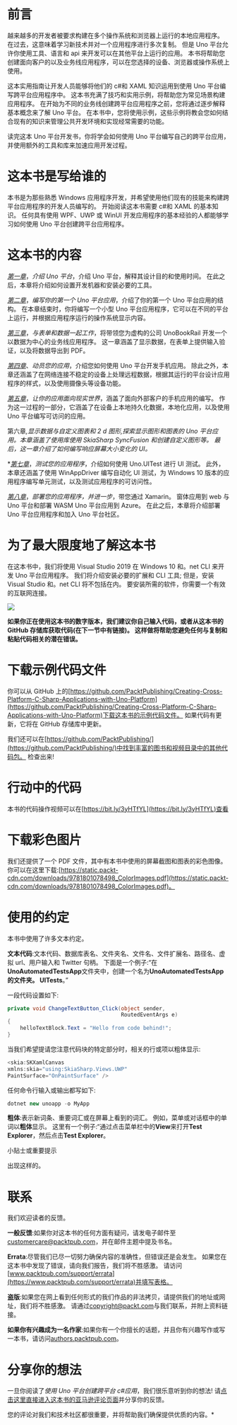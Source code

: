 # 前言

越来越多的开发者被要求构建在多个操作系统和浏览器上运行的本地应用程序。 在过去，这意味着学习新技术并对一个应用程序进行多次复制。 但是 Uno 平台允许你使用工具、语言和 api 来开发可以在其他平台上运行的应用。 本书将帮助您创建面向客户的以及业务线应用程序，可以在您选择的设备、浏览器或操作系统上使用。

这本实用指南让开发人员能够将他们的 c#和 XAML 知识运用到使用 Uno 平台编写跨平台应用程序中。 这本书充满了技巧和实用示例，将帮助您为常见场景构建应用程序。 在开始为不同的业务线创建跨平台应用程序之前，您将通过逐步解释基本概念来了解 Uno 平台。 在本书中，您将使用示例，这些示例将教会您如何结合现有的知识来管理公共开发环境和实现经常需要的功能。

读完这本 Uno 平台开发书，你将学会如何使用 Uno 平台编写自己的跨平台应用，并使用额外的工具和库来加速应用开发过程。

# 这本书是写给谁的

本书是为那些熟悉 Windows 应用程序开发，并希望使用他们现有的技能来构建跨平台应用程序的开发人员编写的。 开始阅读这本书需要 c#和 XAML 的基本知识。 任何具有使用 WPF、UWP 或 WinUI 开发应用程序的基本经验的人都能够学习如何使用 Uno 平台创建跨平台应用程序。

# 这本书的内容

[*第一章*](02.html#_idTextAnchor015)，*介绍 Uno 平台*，介绍 Uno 平台，解释其设计目的和使用时间。 在此之后，本章将介绍如何设置开发机器和安装必要的工具。

[*第二章*](03.html#_idTextAnchor033)，*编写你的第一个 Uno 平台应用*，介绍了你的第一个 Uno 平台应用的结构。 在本章结束时，你将编写一个小型 Uno 平台应用程序，它可以在不同的平台上运行，并根据应用程序运行的操作系统显示内容。

[*第三章*](05.html#_idTextAnchor052)，*与表单和数据一起工作*，将带领您为虚构的公司 UnoBookRail 开发一个以数据为中心的业务线应用程序。 这一章涵盖了显示数据，在表单上提供输入验证，以及将数据导出到 PDF。

[*第四章*](06.html#_idTextAnchor064)、*动员您的应用*，介绍您如何使用 Uno 平台开发手机应用。 除此之外，本章还涵盖了在网络连接不稳定的设备上处理远程数据，根据其运行的平台设计应用程序的样式，以及使用摄像头等设备功能。

[*第五章*](07.html#_idTextAnchor083)，*让你的应用面向现实世界*，涵盖了面向外部客户的手机应用的编写。 作为这一过程的一部分，它涵盖了在设备上本地持久化数据，本地化应用，以及使用 Uno 平台编写可访问的应用。

第六章[](08.html#_idTextAnchor098)*,*显示数据与自定义图表和 2 d 图形*,探索显示图形和图表的 Uno 平台应用。本章涵盖了使用库使用 SkiaSharp SyncFusion 和创建自定义图形等。 最后，这一章介绍了如何编写响应屏幕大小变化的 UI。*

 *[*第七章*](10.html#_idTextAnchor119)，*测试您的应用程序*，介绍如何使用 Uno.UITest 进行 UI 测试。 此外，本章还涵盖了使用 WinAppDriver 编写自动化 UI 测试，为 Windows 10 版本的应用程序编写单元测试，以及测试应用程序的可访问性。

[*第八章*](11.html#_idTextAnchor132)，*部署您的应用程序，并进一步*，带您通过 Xamarin。 窗体应用到 web 与 Uno 平台和部署 WASM Uno 平台应用到 Azure。 在此之后，本章将介绍部署 Uno 平台应用程序和加入 Uno 平台社区。

# 为了最大限度地了解这本书

在这本书中，我们将使用 Visual Studio 2019 在 Windows 10 和。net CLI 来开发 Uno 平台应用程序。 我们将介绍安装必要的扩展和 CLI 工具; 但是，安装 Visual Studio 和。net CLI 将不包括在内。 要安装所需的软件，你需要一个有效的互联网连接。

![](image/B17132_Preface_Table_1.jpg)

**如果你正在使用这本书的数字版本，我们建议你自己输入代码，或者从这本书的 GitHub 存储库获取代码(在下一节中有链接)。 这样做将帮助您避免任何与复制和粘贴代码相关的潜在错误。**

# 下载示例代码文件

你可以从 GitHub 上的[https://github.com/PacktPublishing/Creating-Cross-Platform-C-Sharp-Applications-with-Uno-Platform](https://github.com/PacktPublishing/Creating-Cross-Platform-C-Sharp-Applications-with-Uno-Platform)下载这本书的示例代码文件。 如果代码有更新，它将在 GitHub 存储库中更新。

我们还可以在[https://github.com/PacktPublishing/](https://github.com/PacktPublishing/)中找到丰富的图书和视频目录中的其他代码包。 检查出来!

# 行动中的代码

本书的代码操作视频可以在[https://bit.ly/3yHTfYL](https://bit.ly/3yHTfYL)查看

# 下载彩色图片

我们还提供了一个 PDF 文件，其中有本书中使用的屏幕截图和图表的彩色图像。 你可以在这里下载:[https://static.packt-cdn.com/downloads/9781801078498_ColorImages.pdf](https://static.packt-cdn.com/downloads/9781801078498_ColorImages.pdf)。

# 使用的约定

本书中使用了许多文本约定。

**文本代码**:文本代码、数据库表名、文件夹名、文件名、文件扩展名、路径名、虚拟 url、用户输入和 Twitter 句柄。 下面是一个例子:“在**UnoAutomatedTestsApp**文件夹中，创建一个名为**UnoAutomatedTestsApp 的文件夹。 UITests**。”

一段代码设置如下:

```cs
private void ChangeTextButton_Click(object sender,
                                    RoutedEventArgs e)
{
    helloTextBlock.Text = "Hello from code behind!";
}
```

当我们希望提请您注意代码块的特定部分时，相关的行或项以粗体显示:

```cs
<skia:SKXamlCanvas 
xmlns:skia="using:SkiaSharp.Views.UWP" 
PaintSurface="OnPaintSurface" />
```

任何命令行输入或输出都写如下:

```cs
dotnet new unoapp -o MyApp
```

**粗体**:表示新词条、重要词汇或在屏幕上看到的词汇。 例如，菜单或对话框中的单词以**粗体**显示。 这里有一个例子:“通过点击菜单栏中的**View**来打开**Test Explorer**，然后点击**Test Explorer**。

小贴士或重要提示

出现这样的。

# 联系

我们欢迎读者的反馈。

**一般反馈**:如果你对这本书的任何方面有疑问，请发电子邮件至[customercare@packtpub.com](https://customercare@packtpub.com)，并在邮件主题中提及书名。

**Errata**:尽管我们已尽一切努力确保内容的准确性，但错误还是会发生。 如果您在这本书中发现了错误，请向我们报告，我们将不胜感激。 请访问[www.packtpub.com/support/errata](https://www.packtpub.com/support/errata)并填写表格。

**盗版**:如果您在网上看到任何形式的我们作品的非法拷贝，请提供我们的地址或网址，我们将不胜感激。 请通过[copyright@packt.com](https://copyright@packt.com)与我们联系，并附上资料链接。

**如果你有兴趣成为一名作家**:如果你有一个你擅长的话题，并且你有兴趣写作或写一本书，请访问[authors.packtpub.com](https://authors.packtpub.com)。

# 分享你的想法

一旦你阅读了*使用 Uno 平台创建跨平台 c#应用*，我们很乐意听到你的想法! 请[点击这里直接进入这本书的亚马逊评论页面](https://packt.link/r/1801078491)并分享你的反馈。

您的评论对我们和技术社区都很重要，并将帮助我们确保提供优质的内容。*
